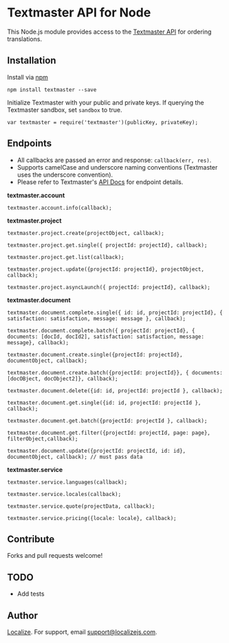 Textmaster API for Node
===========

This Node.js module provides access to the [Textmaster API](https://www.app.textmaster.com/documentation#principles-api) for ordering translations.

Installation
----------

Install via [npm](http://npmjs.org/)

    npm install textmaster --save


Initialize Textmaster with your public and private keys. If querying the Textmaster sandbox, set `sandbox` to true.

    var textmaster = require('textmaster')(publicKey, privateKey);


Endpoints
----------

- All callbacks are passed an error and response: `callback(err, res)`.
- Supports camelCase and underscore naming conventions (Textmaster uses the underscore convention).
- Please refer to Textmaster's [API Docs](https://www.app.textmaster.com/documentation#principles-work-flow) for endpoint details.

**textmaster.account**

    textmaster.account.info(callback);

**textmaster.project**

    textmaster.project.create(projectObject, callback);

    textmaster.project.get.single({ projectId: projectId}, callback);

    textmaster.project.get.list(callback);

    textmaster.project.update({projectId: projectId}, projectObject, callback);

    textmaster.project.asyncLaunch({ projectId: projectId}, callback);

**textmaster.document**

    textmaster.document.complete.single({ id: id, projectId: projectId}, { satisfaction: satisfaction, message: message }, callback);

    textmaster.document.complete.batch({ projectId: projectId}, { documents: [docId, docId2], satisfaction: satisfaction, message: message}, callback);

    textmaster.document.create.single({projectId: projectId}, documentObject, callback);

    textmaster.document.create.batch({projectId: projectId}}, { documents: [docOBject, docObject2]}, callback);

    textmaster.document.delete({id: id, projectId: projectId }, callback);

    textmaster.document.get.single({id: id, projectId: projectId }, callback);

    textmaster.document.get.batch({projectId: projectId }, callback);

    textmaster.document.get.filter({projectId: projectId, page: page}, filterObject,callback);

    textmaster.document.update({projectId: projectId, id: id}, documentObject, callback); // must pass data


**textmaster.service**

    textmaster.service.languages(callback);

    textmaster.service.locales(callback);

    textmaster.service.quote(projectData, callback);

    textmaster.service.pricing({locale: locale}, callback);


Contribute
----------

Forks and pull requests welcome!

TODO
----------
* Add tests


Author
----------

[Localize](https://localizejs.com). For support, email [support@localizejs.com](mailto:support@localizejs.com).
